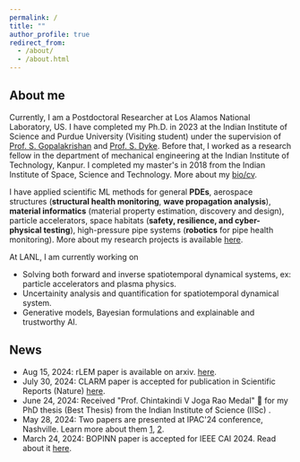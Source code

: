 ```yaml
---
permalink: /
title: ""
author_profile: true
redirect_from: 
  - /about/
  - /about.html
---
```

## About me
Currently, I am a Postdoctoral Researcher at Los Alamos National Laboratory, US. I have completed my Ph.D. in 2023 at the Indian Institute of Science and Purdue University (Visiting student) under the supervision of [Prof. S. Gopalakrishan](https://scholar.google.com/citations?user=XLLZjaUAAAAJ&hl=en) and [Prof. S. Dyke](https://scholar.google.com/citations?user=d9f_YvcAAAAJ&hl=en). Before that, I worked as a research fellow in the department of mechanical engineering at the Indian Institute of Technology, Kanpur. I completed my master's in 2018 from the Indian Institute of Space, Science and Technology. More about my [bio/cv](https://mahindrautela.github.io/bio/).

I have applied scientific ML methods for general **PDEs**, aerospace structures (**structural health monitoring**, **wave propagation analysis**), **material informatics** (material property estimation, discovery and design), particle accelerators, space habitats (**safety, resilience, and cyber-physical testing**), high-pressure pipe systems (**robotics** for pipe health monitoring). More about my research projects is available [here](https://mahindrautela.github.io/research/).

At LANL, I am currently working on 
* Solving both forward and inverse spatiotemporal dynamical systems, ex: particle accelerators and plasma physics.
* Uncertainity analysis and quantification for spatiotemporal dynamical system.
* Generative models, Bayesian formulations and explainable and trustworthy AI.

## News
* Aug 15, 2024: rLEM paper is available on arxiv. [here](https://arxiv.org/abs/2408.07847).
* July 30, 2024: CLARM paper is accepted for publication in Scientific Reports (Nature) [here](https://www.nature.com/articles/s41598-024-68944-0).
* June 24, 2024: Received "Prof. Chintakindi V Joga Rao Medal" 🏅 for my PhD thesis (Best Thesis) from the Indian Institute of Science (IISc) .
* May 28, 2024: Two papers are presented at IPAC'24 conference, Nashville. Learn more about them [1](https://arxiv.org/abs/2406.01535), [2](https://arxiv.org/abs/2406.01532).
* March 24, 2024: BOPINN paper is accepted for IEEE CAI 2024. Read about it [here](https://arxiv.org/abs/2312.14064).
